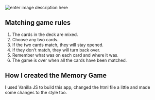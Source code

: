 ﻿

![enter image description here](https://lh3.googleusercontent.com/lv_HZT0xlmYWy5l18RdxZje6TuEnrjc80MedFjajeFS-FCLiNKjQR0jkauHhH8lSpmm1v41C2tWYFA "The matching game snapshot")


## Matching game rules
1. The cards in the deck are mixed.
2. Choose any two cards.
3. If the two cards match, they will stay opened.
4. If they don't match, they will turn back over.
5. Remember what was on each card and where it was.
6. The game is over when all the cards have been matched.


## How I created the Memory Game

I used Vanilla JS to build this app, changed the html file a little and made some changes to the style too.

